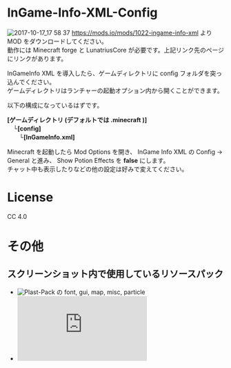 # InGame-Info-XML-Config
![2017-10-17_17 58 37](https://user-images.githubusercontent.com/3245720/31656236-f570c176-b365-11e7-8199-c54599e6e627.png)
https://mods.io/mods/1022-ingame-info-xml より MOD をダウンロードしてください。  
動作には Minecraft forge と LunatriusCore が必要です。上記リンク先のページにリンクがあります。  
  
InGameInfo XML を導入したら、ゲームディレクトリに config フォルダを突っ込んでください。  
ゲームディレクトリはランチャーの起動オプション内から開くことができます。  
  
以下の構成になっているはずです。  
  
__[ゲームディレクトリ (デフォルトでは .minecraft )]  
　└[config]  
　　└[InGameInfo.xml]__  
  
Minecraft を起動したら Mod Options を開き、 InGame Info XML の Config -> General と進み、 Show Potion Effects を **false** にします。  
チャット中も表示したりなどの他の設定は好みで変えてください。  

# License
CC 4.0
  
# その他
## スクリーンショット内で使用しているリソースパック
- ![Plast-Pack](https://github.com/Plastix/Plast-Pack) の font, gui, map, misc, particle  
- ![C-tetra](http://forum.minecraftuser.jp/viewtopic.php?t=9154)
